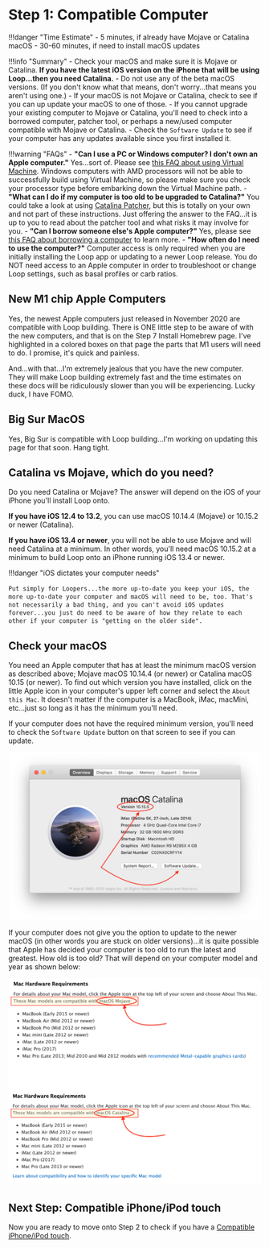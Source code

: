 # Step 1: Compatible Computer

!!!danger "Time Estimate"
    - 5 minutes, if already have Mojave or Catalina macOS
    - 30-60 minutes, if need to install macOS updates

!!!info "Summary"
    - Check your macOS and make sure it is Mojave or Catalina. **If you have the latest iOS version on the iPhone that will be using Loop...then you need Catalina.**
    - Do not use any of the beta macOS versions. (If you don't know what that means, don't worry...that means you aren't using one.)
    - If your macOS is not Mojave or Catalina, check to see if you can up update your macOS to one of those.
    - If you cannot upgrade your existing computer to Mojave or Catalina, you'll need to check into a borrowed computer, patcher tool, or perhaps a new/used computer compatible with Mojave or Catalina.
    - Check the `Software Update` to see if your computer has any updates available since you first installed it.

!!!warning "FAQs"
    - **"Can I use a PC or Windows computer? I don't own an Apple computer."** Yes...sort of. Please see [this FAQ about using Virtual Machine](/faqs/FAQs/#can-i-use-a-pc-or-windows-computer-to-build). Windows computers with AMD processors will not be able to successfully build using Virtual Machine, so please make sure you check your processor type before embarking down the Virtual Machine path.
    - **"What can I do if my computer is too old to be upgraded to Catalina?"** You could take a look at using [Catalina Patcher](http://dosdude1.com/catalina/), but this is totally on your own and not part of these instructions. Just offering the answer to the FAQ...it is up to you to read about the patcher tool and what risks it may involve for you.
    - **"Can I borrow someone else's Apple computer?"** Yes, please see [this FAQ about borrowing a computer](/faqs/FAQs/#do-i-need-to-own-my-own-apple-computer) to learn more.
    - **"How often do I need to use the computer?"** Computer access is only required when you are initially installing the Loop app or updating to a newer Loop release. You do NOT need access to an Apple computer in order to troubleshoot or change Loop settings, such as basal profiles or carb ratios.

## New M1 chip Apple Computers

Yes, the newest Apple computers just released in November 2020 are compatible with Loop building. There is ONE little step to be aware of with the new computers, and that is on the Step 7 Install Homebrew page. I've highlighted in a colored boxes on that page the parts that M1 users will need to do. I promise, it's quick and painless.

And...with that...I'm extremely jealous that you have the new computer. They will make Loop building extremely fast and the time estimates on these docs will be ridiculously slower than you will be experiencing. Lucky duck, I have FOMO.

## Big Sur MacOS

Yes, Big Sur is compatible with Loop building...I'm working on updating this page for that soon. Hang tight.

## Catalina vs Mojave, which do you need?

Do you need Catalina or Mojave? The answer will depend on the iOS of your iPhone you'll install Loop onto.

**If you have iOS 12.4 to 13.2**, you can use macOS 10.14.4 (Mojave) or 10.15.2 or newer (Catalina). 

**If you have iOS 13.4 or newer**, you will not be able to use Mojave and will need Catalina at a minimum. In other words, you'll need macOS 10.15.2 at a minimum to build Loop onto an iPhone running iOS 13.4 or newer.

!!!danger "iOS dictates your computer needs"

    Put simply for Loopers...the more up-to-date you keep your iOS, the more up-to-date your computer and macOS will need to be, too. That's not necessarily a bad thing, and you can't avoid iOS updates forever...you just do need to be aware of how they relate to each other if your computer is "getting on the older side".

## Check your macOS

You need an Apple computer that has at least the minimum macOS version as described above; Mojave macOS 10.14.4 (or newer) or Catalina macOS 10.15 (or newer). To find out which version you have installed, click on the little Apple icon in your computer's upper left corner and select the `About this Mac`. It doesn't matter if the computer is a MacBook, iMac, macMini, etc...just so long as it has the minimum you'll need.

If your computer does not have the required minimum version, you'll need to check the `Software Update` button on that screen to see if you can update.

<p align="center">
<img src="img/macosx.png" width="500">
</p>
If your computer does not give you the option to update to the newer macOS (in other words you are stuck on older versions)...it is quite possible that Apple has decided your computer is too old to run the latest and greatest. How old is too old? That will depend on your computer model and year as shown below:

<p align="center">
<img src="img/mojave-minimum.png" width="750">
</p>

## Next Step: Compatible iPhone/iPod touch

Now you are ready to move onto Step 2 to check if you have a [Compatible iPhone/iPod touch](step2.md).
